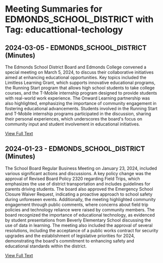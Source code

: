 # Meeting Summaries for EDMONDS_SCHOOL_DISTRICT with Tag: educattional-techology

## 2024-03-05 - EDMONDS_SCHOOL_DISTRICT (Minutes)

The Edmonds School District Board and Edmonds College convened a special meeting on March 5, 2024, to discuss their collaborative initiatives aimed at enhancing educational opportunities. Key topics included the Limitless Learning Grant, which supports innovative educational programs, the Running Start program that allows high school students to take college courses, and the T-Mobile internship program designed to provide students with real-world work experience. The Onward Learning partnership was also highlighted, emphasizing the importance of community engagement in fostering educational advancements. Students involved in the Running Start and T-Mobile internship programs participated in the discussion, sharing their personal experiences, which underscores the board's focus on community input and student involvement in educational initiatives.

[View Full Text](https://raw.githubusercontent.com/VoronoiPerspectives/WashingtonStateSchoolBoardExplorer/refs/heads/main/data/countries/usa/states/wa/counties/snohomish/school_boards/edmonds_school_district/2024/2024-03-05-minutes.txt)

## 2024-01-23 - EDMONDS_SCHOOL_DISTRICT (Minutes)

The School Board Regular Business Meeting on January 23, 2024, included various significant actions and discussions. A key policy change was the approval of Revised Board Policy 2320 regarding Field Trips, which emphasizes the use of district transportation and includes guidelines for parents driving students. The board also approved the Emergency School Closure Waiver Request, indicating a proactive approach to school safety during unforeseen events. Additionally, the meeting highlighted community engagement through public comments, where concerns about field trip policies and technology reliance were raised by community members. The board recognized the importance of educational technology, as evidenced by student presentations from Beverly Elementary School discussing the use of data in learning. The meeting also included the approval of several resolutions, including the acceptance of a public works contract for security upgrades and the establishment of legislative priorities for 2024, demonstrating the board's commitment to enhancing safety and educational standards within the district.

[View Full Text](https://raw.githubusercontent.com/VoronoiPerspectives/WashingtonStateSchoolBoardExplorer/refs/heads/main/data/countries/usa/states/wa/counties/snohomish/school_boards/edmonds_school_district/2024/2024-01-23-minutes.txt)

